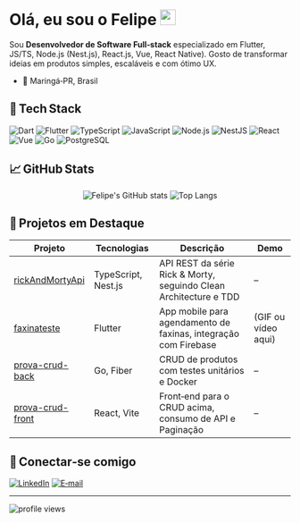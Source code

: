 # Olá, eu sou o Felipe <img src="https://media.giphy.com/media/hvRJCLFzcasrR4ia7z/giphy.gif" width="28">

Sou **Desenvolvedor de Software Full‑stack** especializado em Flutter, JS/TS, Node.js (Nest.js), React.js, Vue, React Native). Gosto de transformar ideias em produtos simples, escaláveis e com ótimo UX.

- 📍 Maringá‑PR, Brasil  

## 🔧 Tech Stack
![Dart](https://img.shields.io/badge/Dart-0175C2?style=flat&logo=dart&logoColor=white)
![Flutter](https://img.shields.io/badge/Flutter-02569B?style=flat&logo=flutter&logoColor=white)
![TypeScript](https://img.shields.io/badge/TypeScript-3178C6?style=flat&logo=typescript&logoColor=white)
![JavaScript](https://img.shields.io/badge/JavaScript-F7DF1E?style=flat&logo=javascript&logoColor=black)
![Node.js](https://img.shields.io/badge/Node.js-339933?style=flat&logo=node.js&logoColor=white)
![NestJS](https://img.shields.io/badge/NestJS-E0234E?style=flat&logo=nestjs&logoColor=white)
![React](https://img.shields.io/badge/React-61DAFB?style=flat&logo=react&logoColor=black)
![Vue](https://img.shields.io/badge/Vue-4FC08D?style=flat&logo=vue.js&logoColor=white)
![Go](https://img.shields.io/badge/Go-00ADD8?style=flat&logo=go&logoColor=white)
![PostgreSQL](https://img.shields.io/badge/PostgreSQL-336791?style=flat&logo=postgresql&logoColor=white)

## 📈 GitHub Stats
<p align="center">
  <img src="https://github-readme-stats.vercel.app/api?username=felipedefendi&show_icons=true&theme=default" alt="Felipe's GitHub stats" />
  <img src="https://github-readme-stats.vercel.app/api/top-langs/?username=felipedefendi&layout=compact&hide=html,css&theme=default" alt="Top Langs" />
</p>

## 🚀 Projetos em Destaque
| Projeto | Tecnologias | Descrição | Demo |
|---------|-------------|-----------|------|
| [rickAndMortyApi](https://github.com/felipedefendi/rickAndMortyApi) | TypeScript, Nest.js | API REST da série Rick & Morty, seguindo Clean Architecture e TDD | – |
| [faxinateste](https://github.com/felipedefendi/faxinateste) | Flutter | App mobile para agendamento de faxinas, integração com Firebase | (GIF ou vídeo aqui) |
| [prova-crud-back](https://github.com/felipedefendi/prova-crud-back) | Go, Fiber | CRUD de produtos com testes unitários e Docker | – |
| [prova-crud-front](https://github.com/felipedefendi/prova-crud-front) | React, Vite | Front‑end para o CRUD acima, consumo de API e Paginação | – |



## 🤝 Conectar‑se comigo
<a href="https://www.linkedin.com/in/felipe-defendi-43215b209/">![LinkedIn](https://img.shields.io/badge/LinkedIn-0A66C2?style=flat&logo=linkedin&logoColor=white)</a>
<a href="mailto:felipedefendi@users.noreply.github.com">![E‑mail](https://img.shields.io/badge/E‑mail-D14836?style=flat&logo=gmail&logoColor=white)</a>

---

<img src="https://komarev.com/ghpvc/?username=felipedefendi&style=flat" alt="profile views"/>
